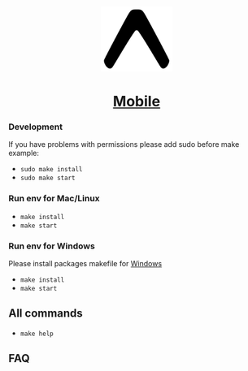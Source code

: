 <p align="center">
  <a href="#">
    <img alt="mobile" height="128" src="./.github/resources/banner.png">
    <h1 align="center">Mobile</h1>
  </a>
</p>

### Development

If you have problems with permissions please add sudo before make example:

- `sudo make install`
- `sudo make start`

### Run env for Mac/Linux

- `make install`
- `make start`

### Run env for Windows

Please install packages makefile for [Windows](http://gnuwin32.sourceforge.net/packages/make.htm)

- `make install`
- `make start`

## All commands

- `make help`

## FAQ
